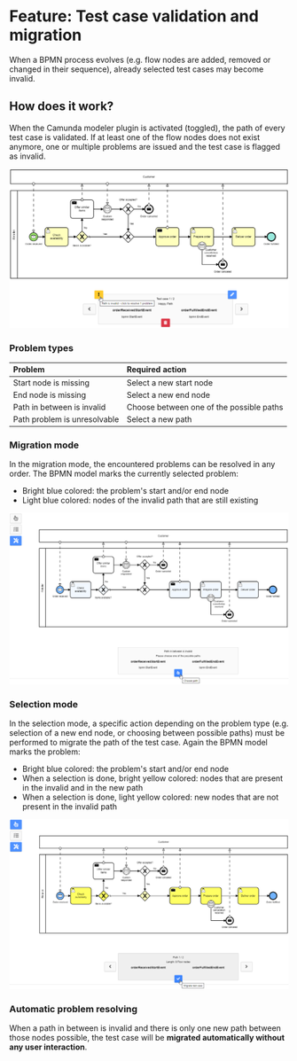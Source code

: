 # Feature: Test case validation and migration
When a BPMN process evolves (e.g. flow nodes are added, removed or changed in their sequence), already selected test cases may become invalid.

## How does it work?
When the Camunda modeler plugin is activated (toggled), the path of every test case is validated.
If at least one of the flow nodes does not exist anymore, one or multiple problems are issued and the test case is flagged as invalid.

![order-fulfillment-invalid-path.png](order-fulfillment-invalid-path.png)

### Problem types

| Problem                      | Required action                          |
|:-----------------------------|:-----------------------------------------|
| Start node is missing        | Select a new start node                  |
| End node is missing          | Select a new end node                    |
| Path in between is invalid   | Choose between one of the possible paths |
| Path problem is unresolvable | Select a new path                        |

### Migration mode
In the migration mode, the encountered problems can be resolved in any order. The BPMN model marks the currently selected problem:

- Bright blue colored: the problem's start and/or end node
- Light blue colored: nodes of the invalid path that are still existing

![order-fulfillment-migration.png](order-fulfillment-migration.png)

### Selection mode
In the selection mode, a specific action depending on the problem type (e.g. selection of a new end node, or choosing between possible paths) must be performed to migrate the path of the test case. Again the BPMN model marks the problem:

- Bright blue colored: the problem's start and/or end node
- When a selection is done, bright yellow colored: nodes that are present in the invalid and in the new path
- When a selection is done, light yellow colored: new nodes that are not present in the invalid path

![order-fulfillment-migration-selection.png](order-fulfillment-migration-selection.png)

### Automatic problem resolving
When a path in between is invalid and there is only one new path between those nodes possible, the test case will be **migrated automatically without any user interaction**.
